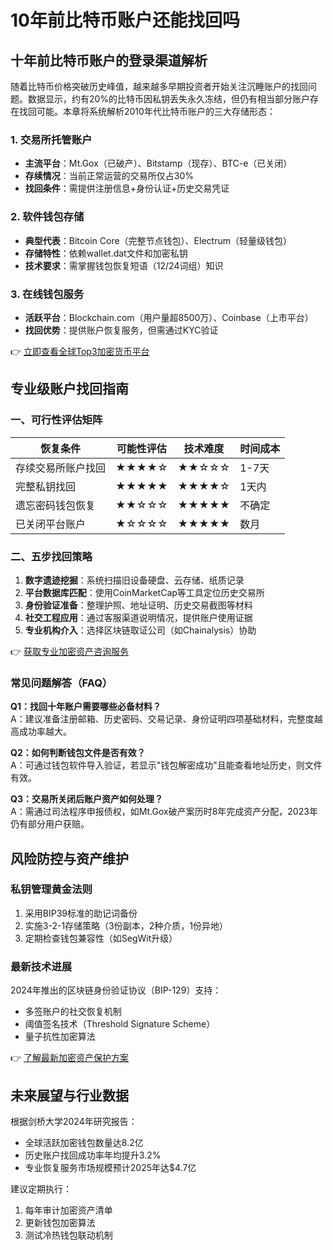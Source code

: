# 10年前比特币账户还能找回吗

## 十年前比特币账户的登录渠道解析

随着比特币价格突破历史峰值，越来越多早期投资者开始关注沉睡账户的找回问题。数据显示，约有20%的比特币因私钥丢失永久冻结，但仍有相当部分账户存在找回可能。本章将系统解析2010年代比特币账户的三大存储形态：

### 1. 交易所托管账户
- **主流平台**：Mt.Gox（已破产）、Bitstamp（现存）、BTC-e（已关闭）
- **存续情况**：当前正常运营的交易所仅占30%
- **找回条件**：需提供注册信息+身份认证+历史交易凭证

### 2. 软件钱包存储
- **典型代表**：Bitcoin Core（完整节点钱包）、Electrum（轻量级钱包）
- **存储特性**：依赖wallet.dat文件和加密私钥
- **技术要求**：需掌握钱包恢复短语（12/24词组）知识

### 3. 在线钱包服务
- **活跃平台**：Blockchain.com（用户量超8500万）、Coinbase（上市平台）
- **找回优势**：提供账户恢复服务，但需通过KYC验证

👉 [立即查看全球Top3加密货币平台](https://bit.ly/okx_welcome)

## 专业级账户找回指南

### 一、可行性评估矩阵
| 恢复条件        | 可能性评估 | 技术难度 | 时间成本 |
|-----------------|------------|----------|----------|
| 存续交易所账户找回 | ★★★★☆     | ★★☆☆☆   | 1-7天    |
| 完整私钥找回     | ★★★★★     | ★★★★☆   | 1天内    |
| 遗忘密码钱包恢复 | ★★☆☆☆     | ★★★★★   | 不确定   |
| 已关闭平台账户   | ★☆☆☆☆     | ★★★★★   | 数月     |

### 二、五步找回策略
1. **数字遗迹挖掘**：系统扫描旧设备硬盘、云存储、纸质记录
2. **平台数据库匹配**：使用CoinMarketCap等工具定位历史交易所
3. **身份验证准备**：整理护照、地址证明、历史交易截图等材料
4. **社交工程应用**：通过客服渠道说明情况，提供账户使用证据
5. **专业机构介入**：选择区块链取证公司（如Chainalysis）协助

👉 [获取专业加密资产咨询服务](https://bit.ly/okx_welcome)

### 常见问题解答（FAQ）

**Q1：找回十年账户需要哪些必备材料？**  
A：建议准备注册邮箱、历史密码、交易记录、身份证明四项基础材料，完整度越高成功率越大。

**Q2：如何判断钱包文件是否有效？**  
A：可通过钱包软件导入验证，若显示"钱包解密成功"且能查看地址历史，则文件有效。

**Q3：交易所关闭后账户资产如何处理？**  
A：需通过司法程序申报债权，如Mt.Gox破产案历时8年完成资产分配，2023年仍有部分用户获赔。

## 风险防控与资产维护

### 私钥管理黄金法则
1. 采用BIP39标准的助记词备份
2. 实施3-2-1存储策略（3份副本，2种介质，1份异地）
3. 定期检查钱包兼容性（如SegWit升级）

### 最新技术进展
2024年推出的区块链身份验证协议（BIP-129）支持：
- 多签账户的社交恢复机制
- 阈值签名技术（Threshold Signature Scheme）
- 量子抗性加密算法

👉 [了解最新加密资产保护方案](https://bit.ly/okx_welcome)

## 未来展望与行业数据

根据剑桥大学2024年研究报告：
- 全球活跃加密钱包数量达8.2亿
- 历史账户找回成功率年均提升3.2%
- 专业恢复服务市场规模预计2025年达$4.7亿

建议定期执行：
1. 每年审计加密资产清单
2. 更新钱包加密算法
3. 测试冷热钱包联动机制
